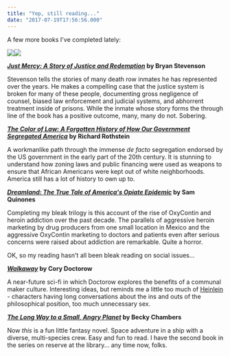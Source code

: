 ```yaml
---
title: "Yep, still reading..."
date: "2017-07-19T17:56:56.000"
---
```


A few more books I've completed lately:

[![](//ws-na.amazon-adsystem.com/widgets/q?_encoding=UTF8&ASIN=081298496X&Format=_SL160_&ID=AsinImage&MarketPlace=US&ServiceVersion=20070822&WS=1&tag=chrishubbs-20)](https://www.amazon.com/Just-Mercy-Story-Justice-Redemption/dp/081298496X/ref=as_li_ss_il?ie=UTF8&qid=1500486838&sr=8-1&keywords=just+mercy&linkCode=li2&tag=chrishubbs-20&linkId=6e21be53401e7d2c63d8c95d3ffe28d6)![](https://ir-na.amazon-adsystem.com/e/ir?t=chrishubbs-20&l=li2&o=1&a=081298496X)

**[_Just Mercy: A Story of Justice and Redemption_](http://amzn.to/2tfZq4H) by Bryan Stevenson**

Stevenson tells the stories of many death row inmates he has represented over the years. He makes a compelling case that the justice system is broken for many of these people, documenting gross negligence of counsel, biased law enforcement and judicial systems, and abhorrent treatment inside of prisons. While the inmate whose story forms the through line of the book has a positive outcome, many, many do not. Sobering.

**[_The Color of Law: A Forgotten History of How Our Government Segregated America_](http://amzn.to/2uJuNsz) by Richard Rothstein**

A workmanlike path through the immense _de facto_ segregation endorsed by the US government in the early part of the 20th century. It is stunning to understand how zoning laws and public financing were used as weapons to ensure that African Americans were kept out of white neighborhoods. America still has a lot of history to own up to.

**[_Dreamland: The True Tale of America's Opiate Epidemic_](http://amzn.to/2vCAgOj) by Sam Quinones**

Completing my bleak trilogy is this account of the rise of OxyContin and heroin addiction over the past decade. The parallels of aggressive heroin marketing by drug producers from one small location in Mexico and the aggressive OxyContin marketing to doctors and patients even after serious concerns were raised about addiction are remarkable. Quite a horror.

OK, so my reading hasn't all been bleak reading on social issues...

**[_Walkaway_](http://amzn.to/2tqSUMo) by Cory Doctorow**

A near-future sci-fi in which Doctorow explores the benefits of a communal maker culture. Interesting ideas, but reminds me a little too much of [Heinlein](http://chrishubbs.com/2006/01/09/bookjournal-stranger-in-a-strange-land/) - characters having long conversations about the ins and outs of the philosophical position, too much unnecessary sex.

**[_The Long Way to a Small, Angry Planet_](http://amzn.to/2uJu9LH) by Becky Chambers**

Now _this_ is a fun little fantasy novel. Space adventure in a ship with a diverse, multi-species crew. Easy and fun to read. I have the second book in the series on reserve at the library... any time now, folks.
